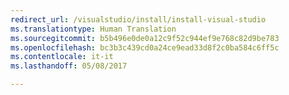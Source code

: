 ```yaml
---
redirect_url: /visualstudio/install/install-visual-studio
ms.translationtype: Human Translation
ms.sourcegitcommit: b5b496e0de0a12c9f52c944ef9e768c82d9be783
ms.openlocfilehash: bc3b3c439cd0a24ce9ead33d8f2c0ba584c6ff5c
ms.contentlocale: it-it
ms.lasthandoff: 05/08/2017

---
```


